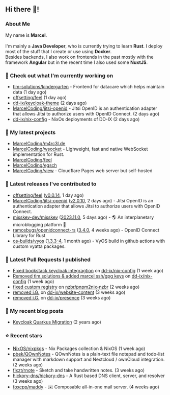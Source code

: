 ## Hi there 👋!




### About Me

My name is **Marcel**.
<br><br>
I'm mainly a **Java Developer**, who is currently trying to learn **Rust**. I deploy most of the stuff that I create or use using **Docker**.
<br>
Besides backends, I also work on frontends in the past mostly with the framework **Angular** but in the recent time I also used some **NuxtJS**. 



### 👷 Check out what I'm currently working on

- [tlm-solutions/kindergarten](https://github.com/tlm-solutions/kindergarten) - Frontend for datacare which helps maintain data  (1 day ago)
- [offsetting/feel](https://github.com/offsetting/feel) (1 day ago)
- [dd-ix/keycloak-theme](https://github.com/dd-ix/keycloak-theme) (2 days ago)
- [MarcelCoding/jitsi-openid](https://github.com/MarcelCoding/jitsi-openid) - Jitsi OpenID is an authentication adapter that allows Jitsi to authorize users with OpenID Connect. (2 days ago)
- [dd-ix/nix-config](https://github.com/dd-ix/nix-config) - NixOs deployments of DD-IX (2 days ago)

### 🌱 My latest projects

- [MarcelCoding/m4rc3l.de](https://github.com/MarcelCoding/m4rc3l.de)
- [MarcelCoding/wsocket](https://github.com/MarcelCoding/wsocket) - Lighweight, fast and native WebSocket implementation for Rust.
- [MarcelCoding/feel](https://github.com/MarcelCoding/feel)
- [MarcelCoding/egsch](https://github.com/MarcelCoding/egsch)
- [MarcelCoding/view](https://github.com/MarcelCoding/view) - Cloudflare Pages web server but self-hosted

### 🔭 Latest releases I've contributed to

- [offsetting/feel](https://github.com/offsetting/feel) ([v0.0.14](https://github.com/offsetting/feel/releases/tag/v0.0.14), 1 day ago)
- [MarcelCoding/jitsi-openid](https://github.com/MarcelCoding/jitsi-openid) ([v2.0.10](https://github.com/MarcelCoding/jitsi-openid/releases/tag/v2.0.10), 2 days ago) - Jitsi OpenID is an authentication adapter that allows Jitsi to authorize users with OpenID Connect.
- [misskey-dev/misskey](https://github.com/misskey-dev/misskey) ([2023.11.0](https://github.com/misskey-dev/misskey/releases/tag/2023.11.0), 5 days ago) - 🌎 An interplanetary microblogging platform 🚀
- [ramosbugs/openidconnect-rs](https://github.com/ramosbugs/openidconnect-rs) ([3.4.0](https://github.com/ramosbugs/openidconnect-rs/releases/tag/3.4.0), 4 weeks ago) - OpenID Connect Library for Rust
- [os-builds/vyos](https://github.com/os-builds/vyos) ([1.3.3-4](https://github.com/os-builds/vyos/releases/tag/1.3.3-4), 1 month ago) - VyOS build in github actions with custom vyatta packages.

### 🔨 Latest Pull Requests I published

- [Fixed bookstack keycloak integragtion](https://github.com/dd-ix/nix-config/pull/24) on [dd-ix/nix-config](https://github.com/dd-ix/nix-config) (1 week ago)
- [Removed tlm.solutions &amp; added marcel ssh/gpg keys](https://github.com/dd-ix/nix-config/pull/23) on [dd-ix/nix-config](https://github.com/dd-ix/nix-config) (1 week ago)
- [fixed custom registry](https://github.com/nzbr/pnpm2nix-nzbr/pull/18) on [nzbr/pnpm2nix-nzbr](https://github.com/nzbr/pnpm2nix-nzbr) (2 weeks ago)
- [removed i.G.](https://github.com/dd-ix/website-content/pull/7) on [dd-ix/website-content](https://github.com/dd-ix/website-content) (3 weeks ago)
- [removed i.G.](https://github.com/dd-ix/presence/pull/43) on [dd-ix/presence](https://github.com/dd-ix/presence) (3 weeks ago)

### 📜 My recent blog posts

- [Keycloak Quarkus Migration](https://m4rc3l.de/blog/keycloak-quarkus-migration) (2 years ago)

### ⭐ Recent stars

- [NixOS/nixpkgs](https://github.com/NixOS/nixpkgs) - Nix Packages collection &amp; NixOS (1 week ago)
- [pbek/QOwnNotes](https://github.com/pbek/QOwnNotes) - QOwnNotes is a plain-text file notepad and todo-list manager with markdown support and Nextcloud / ownCloud integration. (2 weeks ago)
- [flxzt/rnote](https://github.com/flxzt/rnote) - Sketch and take handwritten notes. (3 weeks ago)
- [hickory-dns/hickory-dns](https://github.com/hickory-dns/hickory-dns) - A Rust based DNS client, server, and resolver (3 weeks ago)
- [foxcpp/maddy](https://github.com/foxcpp/maddy) - ✉️ Composable all-in-one mail server. (4 weeks ago)
